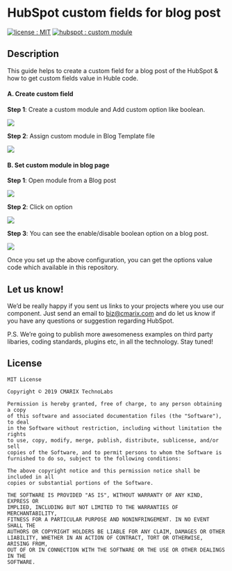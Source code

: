 # HubSpot custom fields for blog post #
<a target="_blank" href="LICENSE"><img src="https://img.shields.io/badge/licence-MIT-brightgreen.svg" alt="license : MIT"></a>
<a target="_blank" href="https://www.hubspot.com/"><img src="https://img.shields.io/badge/hubspot-custom%20module-orange.svg" alt="hubspot : custom module"></a>


## Description ##
This guide helps to create a custom field for a blog post of the HubSpot & how to get custom fields value in Huble code.

#### A. Create custom field ####
**Step 1**: Create a custom module and Add custom option like boolean.

![](https://www.cmarix.com/git/hubspot/c1.png)

**Step 2**: Assign custom module in Blog Template file

![](https://www.cmarix.com/git/hubspot/c2.png)

#### B. Set custom module in blog page ####
**Step 1**: Open module from a Blog post

![](https://www.cmarix.com/git/hubspot/c3.png)

**Step 2**: Click on option 

![](https://www.cmarix.com/git/hubspot/c4.png)

**Step 3**: You can see the enable/disable boolean option on a blog post.

![](https://www.cmarix.com/git/hubspot/c5.png)


Once you set up the above configuration, you can get the options value code which available in this repository.


## Let us know! ##
We’d be really happy if you sent us links to your projects where you use our component. Just send an email to [biz@cmarix.com](mailto:biz@cmarix.com "biz@cmarix.com") and do let us know if you have any questions or suggestion regarding HubSpot.

P.S. We’re going to publish more awesomeness examples on third party libaries, coding standards, plugins etc, in all the technology. Stay tuned!

## License ##

	MIT License
	
	Copyright © 2019 CMARIX TechnoLabs
	
	Permission is hereby granted, free of charge, to any person obtaining a copy
	of this software and associated documentation files (the "Software"), to deal
	in the Software without restriction, including without limitation the rights
	to use, copy, modify, merge, publish, distribute, sublicense, and/or sell
	copies of the Software, and to permit persons to whom the Software is
	furnished to do so, subject to the following conditions:
	
	The above copyright notice and this permission notice shall be included in all
	copies or substantial portions of the Software.
	
	THE SOFTWARE IS PROVIDED "AS IS", WITHOUT WARRANTY OF ANY KIND, EXPRESS OR
	IMPLIED, INCLUDING BUT NOT LIMITED TO THE WARRANTIES OF MERCHANTABILITY,
	FITNESS FOR A PARTICULAR PURPOSE AND NONINFRINGEMENT. IN NO EVENT SHALL THE
	AUTHORS OR COPYRIGHT HOLDERS BE LIABLE FOR ANY CLAIM, DAMAGES OR OTHER
	LIABILITY, WHETHER IN AN ACTION OF CONTRACT, TORT OR OTHERWISE, ARISING FROM,
	OUT OF OR IN CONNECTION WITH THE SOFTWARE OR THE USE OR OTHER DEALINGS IN THE
	SOFTWARE.